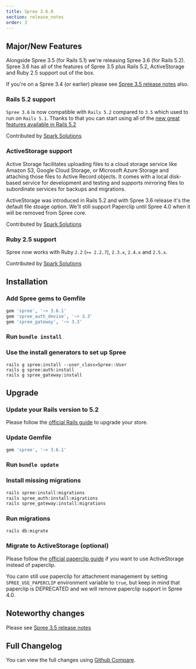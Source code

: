 ```yaml
---
title: Spree 3.6.0
section: release_notes
order: 3
---
```


## Major/New Features

Alongside Spree 3.5 (for Rails 5.1) we're releasing Spree 3.6 (for Rails 5.2).
Spree 3.6 has all of the features of Spree 3.5 plus Rails 5.2,
ActiveStorage and Ruby 2.5 support out of the box.

If you're on a Spree 3.4 (or earlier) please see [Spree 3.5 release notes](https://guides.spreecommerce.org/release_notes/spree_3_5_0.html) also.

### Rails 5.2 support

`Spree 3.6` is now compatible with `Rails 5.2` compared to `3.5` which used to run on `Rails 5.1`.
Thanks to that you can start using all of the [new great features available in Rails 5.2](http://edgeguides.rubyonrails.org/5_2_release_notes.html)

Contributed by [Spark Solutions](https://github.com/spree/spree/pull/8601)

### ActiveStorage support

Active Storage facilitates uploading files to a cloud storage service like Amazon S3, Google Cloud Storage, or Microsoft Azure Storage and attaching those files to Active Record objects. It comes with a local disk-based service for development and testing and supports mirroring files to subordinate services for backups and migrations.

ActiveStorage was introduced in Rails 5.2 and with Spree 3.6 release it's the default file stoage option. We'll still support Paperclip until Spree 4.0 when it will be removed from Spree core.

Contributed by [Spark Solutions](https://github.com/spree/spree/pull/8709)

### Ruby 2.5 support

Spree now works with Ruby `2.2` (`>= 2.2.7`), `2.3.x`, `2.4.x` and `2.5.x`.

Contributed by [Spark Solutions](https://github.com/spree/spree/pull/8743)

## Installation

### Add Spree gems to Gemfile

```ruby
gem 'spree', '~> 3.6.1'
gem 'spree_auth_devise', '~> 3.3'
gem 'spree_gateway', '~> 3.3'
```

### Run `bundle install`

### Use the install generators to set up Spree

```shell
rails g spree:install --user_class=Spree::User
rails g spree:auth:install
rails g spree_gateway:install
```

## Upgrade

### Update your Rails version to 5.2

Please follow the
[official Rails guide](http://edgeguides.rubyonrails.org/upgrading_ruby_on_rails.html#upgrading-from-rails-5-1-to-rails-5-2)
to upgrade your store.

### Update Gemfile

```ruby
gem 'spree', '~> 3.6.1'
```

### Run `bundle update`

### Install missing migrations

```bash
rails spree:install:migrations
rails spree_auth:install:migrations
rails spree_gateway:install:migrations
```

### Run migrations

```bash
rails db:migrate
```

### Migrate to ActiveStorage (optional)

Please follow the [official paperclip guide](https://github.com/thoughtbot/paperclip/blob/master/MIGRATING.md) if you
want to use ActiveStorage instead of paperclip.

You cann still use paperclip for attachment management by setting `SPREE_USE_PAPERCLIP` environment variable to `true`, but keep in mind that paperclip is DEPRECATED and we will remove paperclip support in Spree 4.0.

## Noteworthy changes

Please see [Spree 3.5 release notes](https://guides.spreecommerce.org/release_notes/spree_3_5_0.html)

## Full Changelog

You can view the full changes using [Github Compare](https://github.com/spree/spree/compare/3-5-stable...3-6-stable).
